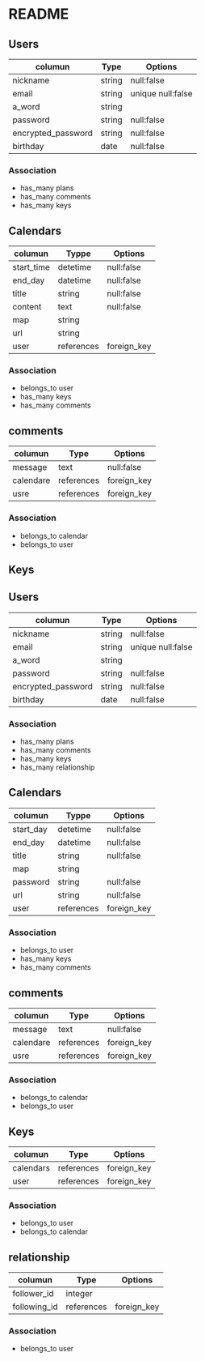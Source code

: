 # README

## Users

| columun              | Type      | Options           |   
|----------------------|-----------|-------------------|
|nickname              | string    | null:false        |
|email                 | string    | unique null:false |
|a_word                | string    |                   |
|password              | string    | null:false        |
|encrypted_password    | string    | null:false        |
|birthday              | date      | null:false        |


### Association

- has_many plans
- has_many comments
- has_many keys

## Calendars

| columun              | Typpe      | Options           |
|----------------------|------------|-------------------| 
|start_time             |detetime    | null:false        |
|end_day               |datetime    | null:false        |
|title                 | string     | null:false        |
|content               | text       | null:false
|map                   | string     |                   |
|url                   | string     |         |
|user                  | references | foreign_key       |



### Association

- belongs_to user
- has_many   keys
- has_many   comments


## comments

| columun              | Type       | Options           |   
|----------------------|------------|-------------------|
|message               | text       | null:false        |
|calendare             | references |  foreign_key      |
|usre                  | references |  foreign_key      |

### Association

- belongs_to calendar
- belongs_to user


## Keys


## Users

| columun              | Type      | Options           |   
|----------------------|-----------|-------------------|
|nickname              | string    | null:false        |
|email                 | string    | unique null:false |
|a_word                | string    |                   |
|password              | string    | null:false        |
|encrypted_password    | string    | null:false        |
|birthday              | date      | null:false        |


### Association

- has_many plans
- has_many comments
- has_many keys
- has_many  relationship

## Calendars

| columun              | Typpe      | Options           |
|----------------------|------------|-------------------| 
|start_day             |detetime    | null:false        |
|end_day               |datetime    | null:false        |
|title                 | string     | null:false        |
|map                   | string     |                   |
|password              | string     | null:false        |
|url                   | string     | null:false        |
|user                  | references | foreign_key       |



### Association

- belongs_to user
- has_many   keys
- has_many   comments


## comments

| columun              | Type       | Options           |   
|----------------------|------------|-------------------|
|message               | text       | null:false        |
|calendare             | references |  foreign_key      |
|usre                  | references |  foreign_key      |

### Association

- belongs_to calendar
- belongs_to user


## Keys

| columun            | Type       | Options              |
|--------------------|------------|----------------------|
| calendars          | references | foreign_key          |
| user               | references | foreign_key          |

### Association

- belongs_to user
- belongs_to calendar

## relationship

| columun            | Type       | Options              |
|--------------------|------------|----------------------|
|follower_id         | integer    |                      |
|following_id        | references | foreign_key          |

### Association

- belongs_to user

